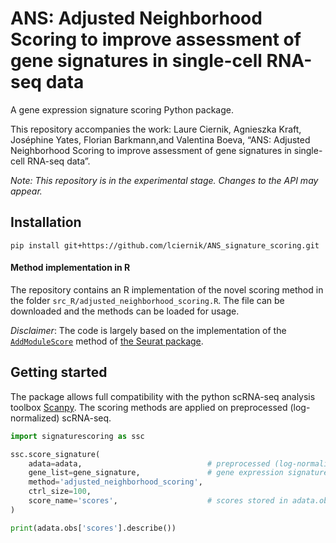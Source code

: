 # ANS: Adjusted Neighborhood Scoring to  improve assessment of gene signatures in single-cell RNA-seq data
A gene expression signature scoring Python package.  

This repository accompanies the work: Laure Ciernik, Agnieszka Kraft, Joséphine Yates, Florian Barkmann,and 
Valentina Boeva, “ANS: Adjusted Neighborhood Scoring to  improve assessment of gene signatures in single-cell RNA-seq data”.

*Note: This repository is in the experimental stage. Changes to the API may appear.*

## Installation 

```
pip install git+https://github.com/lciernik/ANS_signature_scoring.git
```

#### Method implementation in R 
The repository contains an R implementation of the novel scoring method in the folder 
`src_R/adjusted_neighborhood_scoring.R`. The file can be downloaded and the methods can be loaded for usage. 

*Disclaimer*: The code is largely based on the implementation of the [`AddModuleScore`](https://satijalab.org/seurat/reference/addmodulescore) 
method of [the Seurat package](https://satijalab.org/seurat/index.html). 


## Getting started
The package allows full compatibility with the python scRNA-seq analysis toolbox [Scanpy](https://scanpy.readthedocs.io/en/stable/index.html).
The scoring methods are applied on preprocessed (log-normalized) scRNA-seq. 
```python
import signaturescoring as ssc

ssc.score_signature(
    adata=adata,                            # preprocessed (log-normalized) gene expression data in an AnnData object 
    gene_list=gene_signature,               # gene expression signature, type list
    method='adjusted_neighborhood_scoring',
    ctrl_size=100, 
    score_name='scores',                    # scores stored in adata.obs column defined by score_name
)

print(adata.obs['scores'].describe())
```

